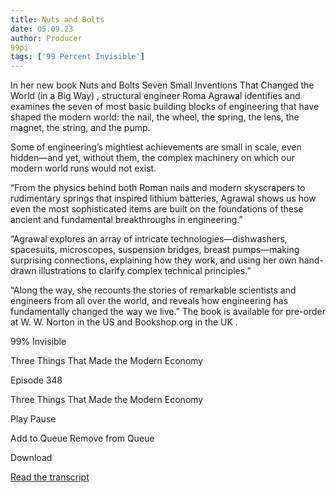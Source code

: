 ```yaml
---
title: Nuts and Bolts
date: 05.09.23
author: Producer
99pi
tags: ['99 Percent Invisible']
---
```


In her new book 
Nuts and Bolts Seven Small Inventions That Changed the World (in a Big Way)
, structural engineer 
Roma Agrawal
 identifies and examines the seven of most basic building blocks of engineering that have shaped the modern world: the nail, the wheel, the spring, the lens, the magnet, the string, and the pump.



Some of engineering’s mightiest achievements are small in scale, even hidden—and yet, without them, the complex machinery on which our modern world runs would not exist.


“From the physics behind both Roman nails and modern skyscrapers to rudimentary springs that inspired lithium batteries, Agrawal shows us how even the most sophisticated items are built on the foundations of these ancient and fundamental breakthroughs in engineering.”




“Agrawal explores an array of intricate technologies—dishwashers, spacesuits, microscopes, suspension bridges, breast pumps—making surprising connections, explaining how they work, and using her own hand-drawn illustrations to clarify complex technical principles.”




“Along the way, she recounts the stories of remarkable scientists and engineers from all over the world, and reveals how engineering has fundamentally changed the way we live.” 
The book is available for pre-order
 at 
W. W. Norton in the US
 and 
Bookshop.org in the UK
.




99% Invisible


Three Things That Made the Modern Economy






Episode 348


Three Things That Made the Modern Economy












Play
Pause


Add to Queue
Remove from Queue


Download

[Read the transcript](./Nuts_and_Bolts_transcript.md)
